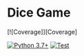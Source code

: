 # Dice Game
[![Coverage]][Coverage]

[![Python 3.7+](https://img.shields.io/badge/python-3.7+-blue.svg)](https://www.python.org/downloads/release/python-370/)
[![Test](https://github.com/vxempire/game/actions/workflows/test.yml/badge.svg)](https://github.com/vxempire/game/actions/workflows/test.yml)
